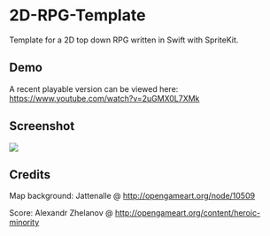# 2D-RPG-Template
Template for a 2D top down RPG written in Swift with SpriteKit.

## Demo
A recent playable version can be viewed here: https://www.youtube.com/watch?v=2uGMX0L7XMk

## Screenshot
<img src="https://github.com/ggu/2D-RPG-Template/blob/master/screenshot.jpg"/>

## Credits
Map background: Jattenalle @ http://opengameart.org/node/10509

Score: Alexandr Zhelanov @ http://opengameart.org/content/heroic-minority
